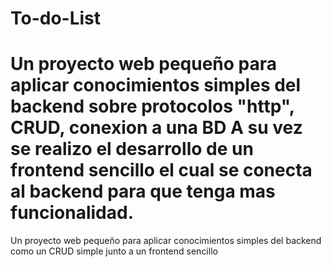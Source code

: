 # To-do-List
Un proyecto web pequeño para aplicar conocimientos simples del backend sobre protocolos "http", CRUD, conexion a una BD
A su vez se realizo el desarrollo de un frontend sencillo el cual se conecta al backend para que tenga mas funcionalidad.
=======
Un proyecto web pequeño para aplicar conocimientos simples del backend como un CRUD simple junto a un frontend sencillo
